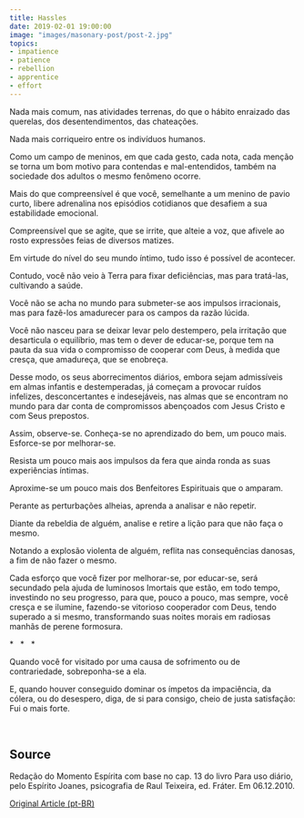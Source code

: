 ```yaml
---
title: Hassles
date: 2019-02-01 19:00:00
image: "images/masonary-post/post-2.jpg"
topics: 
- impatience
- patience
- rebellion
- apprentice
- effort
---
```


Nada mais comum, nas atividades terrenas, do que o hábito enraizado das
querelas, dos desentendimentos, das chateações.

Nada mais corriqueiro entre os indivíduos humanos.

Como um campo de meninos, em que cada gesto, cada nota, cada menção se torna um
bom motivo para contendas e mal-entendidos, também na sociedade dos adultos o
mesmo fenômeno ocorre.

Mais do que compreensível é que você, semelhante a um menino de pavio curto,
libere adrenalina nos episódios cotidianos que desafiem a sua estabilidade
emocional.

Compreensível que se agite, que se irrite, que alteie a voz, que afivele ao
rosto expressões feias de diversos matizes.

Em virtude do nível do seu mundo íntimo, tudo isso é possível de acontecer.

Contudo, você não veio à Terra para fixar deficiências, mas para tratá-las,
cultivando a saúde.

Você não se acha no mundo para submeter-se aos impulsos irracionais, mas para
fazê-los amadurecer para os campos da razão lúcida.

Você não nasceu para se deixar levar pelo destempero, pela irritação que
desarticula o equilíbrio, mas tem o dever de educar-se, porque tem na pauta da
sua vida o compromisso de cooperar com Deus, à medida que cresça, que
amadureça, que se enobreça.

Desse modo, os seus aborrecimentos diários, embora sejam admissíveis em almas
infantis e destemperadas, já começam a provocar ruídos infelizes,
desconcertantes e indesejáveis, nas almas que se encontram no mundo para dar
conta de compromissos abençoados com Jesus Cristo e com Seus prepostos.

Assim, observe-se. Conheça-se no aprendizado do bem, um pouco mais. Esforce-se
por melhorar-se.

Resista um pouco mais aos impulsos da fera que ainda ronda as suas experiências
íntimas.

Aproxime-se um pouco mais dos Benfeitores Espirituais que o amparam.

Perante as perturbações alheias, aprenda a analisar e não repetir.

Diante da rebeldia de alguém, analise e retire a lição para que não faça o
mesmo.

Notando a explosão violenta de alguém, reflita nas consequências danosas, a fim
de não fazer o mesmo.

Cada esforço que você fizer por melhorar-se, por educar-se, será secundado pela
ajuda de luminosos Imortais que estão, em todo tempo, investindo no seu
progresso, para que, pouco a pouco, mas sempre, você cresça e se ilumine,
fazendo-se vitorioso cooperador com Deus, tendo superado a si mesmo,
transformando suas noites morais em radiosas manhãs de perene formosura.

*   *   *

Quando você for visitado por uma causa de sofrimento ou de contrariedade,
sobreponha-se a ela.

E, quando houver conseguido dominar os ímpetos da impaciência, da cólera, ou do
desespero, diga, de si para consigo, cheio de justa satisfação: Fui o mais
forte.

 

## Source
Redação do Momento Espírita com base no cap. 13 do livro
Para uso diário, pelo Espírito Joanes, psicografia de Raul Teixeira,
ed. Fráter.
Em 06.12.2010.



[Original Article (pt-BR)](http://momento.com.br/pt/ler_texto.php?id=57)
